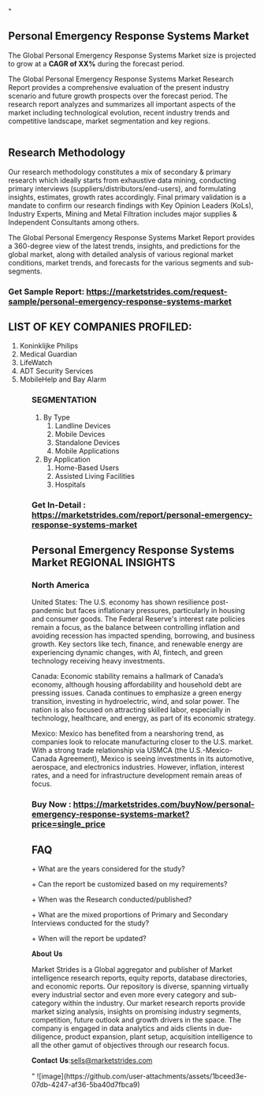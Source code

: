 "<h2>Personal Emergency Response Systems Market</h2>
<p>The Global Personal Emergency Response Systems Market size is projected to grow at a <strong>CAGR of XX%</strong> during the forecast period.</p>
<p>The Global Personal Emergency Response Systems Market Research Report provides a comprehensive evaluation of the present industry scenario and future growth prospects over the forecast period. The research report analyzes and summarizes all important aspects of the market including technological evolution, recent industry trends and competitive landscape, market segmentation and key regions.</p>
<p><img style=""width: 100%;"" src=""https://marketstrides.com//uploads/images/marketstrides-051.png"" alt=""Personal Emergency Response Systems Market Report Analysis"" /></p>
<h2>Research Methodology</h2>
<p>Our research methodology constitutes a mix of secondary &amp; primary research which ideally starts from exhaustive data mining, conducting primary interviews (suppliers/distributors/end-users), and formulating insights, estimates, growth rates accordingly. Final primary validation is a mandate to confirm our research findings with Key Opinion Leaders (KoLs), Industry Experts, Mining and Metal Filtration includes major supplies &amp; Independent Consultants among others.</p>
<p>The Global Personal Emergency Response Systems Market Report provides a 360-degree view of the latest trends, insights, and predictions for the global market, along with detailed analysis of various regional market conditions, market trends, and forecasts for the various segments and sub-segments.</p>
<h3><strong>Get Sample Report: <a href=
https://marketstrides.com/request-sample/personal-emergency-response-systems-market>https://marketstrides.com/request-sample/personal-emergency-response-systems-market</a></strong></h3>
<h2>LIST OF KEY COMPANIES PROFILED:</h2>
<p><ol><li>
Koninklijke Philips</li><li>Medical Guardian</li><li>LifeWatch</li><li>ADT Security Services</li><li>MobileHelp and Bay Alarm


</li><ol></p>
<h3>SEGMENTATION</h3>
<p><ol><li>By Type<ol><li>Landline Devices</li><li>Mobile Devices</li><li>Standalone Devices</li><li>Mobile Applications</li></ol></li><li>By Application<ol><li>Home-Based Users</li><li>Assisted Living Facilities</li><li>Hospitals</li></ol></li></ol></p>
<h3><strong>Get In-Detail : <a href=https://marketstrides.com/report/personal-emergency-response-systems-market>https://marketstrides.com/report/personal-emergency-response-systems-market</a></strong></h3>
<h2>Personal Emergency Response Systems Market REGIONAL INSIGHTS</h2>
<h3>North America</h3>
<p>United States: The U.S. economy has shown resilience post-pandemic but faces inflationary pressures, particularly in housing and consumer goods. The Federal Reserve's interest rate policies remain a focus, as the balance between controlling inflation and avoiding recession has impacted spending, borrowing, and business growth. Key sectors like tech, finance, and renewable energy are experiencing dynamic changes, with AI, fintech, and green technology receiving heavy investments.</p>
<p>Canada: Economic stability remains a hallmark of Canada’s economy, although housing affordability and household debt are pressing issues. Canada continues to emphasize a green energy transition, investing in hydroelectric, wind, and solar power. The nation is also focused on attracting skilled labor, especially in technology, healthcare, and energy, as part of its economic strategy.</p>
<p>Mexico: Mexico has benefited from a nearshoring trend, as companies look to relocate manufacturing closer to the U.S. market. With a strong trade relationship via USMCA (the U.S.-Mexico-Canada Agreement), Mexico is seeing investments in its automotive, aerospace, and electronics industries. However, inflation, interest rates, and a need for infrastructure development remain areas of focus.</p>
<h3><strong>Buy Now : <a href=https://marketstrides.com/buyNow/personal-emergency-response-systems-market?price=single_price>https://marketstrides.com/buyNow/personal-emergency-response-systems-market?price=single_price</a></strong></h3>
<h2>FAQ</h2>
<p>+ What are the years considered for the study?</p>
<p>+ Can the report be customized based on my requirements?</p>
<p>+ When was the Research conducted/published?</p>
<p>+ What are the mixed proportions of Primary and Secondary Interviews conducted for the study?</p>
<p>+ When will the report be updated?</p>
<p>𝐀𝐛𝐨𝐮𝐭 𝐔𝐬</p>
<p>Market Strides is a Global aggregator and publisher of Market intelligence research reports, equity reports, database directories, and economic reports. Our repository is diverse, spanning virtually every industrial sector and even more every category and sub-category within the industry. Our market research reports provide market sizing analysis, insights on promising industry segments, competition, future outlook and growth drivers in the space. The company is engaged in data analytics and aids clients in due-diligence, product expansion, plant setup, acquisition intelligence to all the other gamut of objectives through our research focus.</p>
<p>𝐂𝐨𝐧𝐭𝐚𝐜𝐭 𝐔𝐬:<a href=mailto:sells@marketstrides.com>sells@marketstrides.com</a></p>"
![image](https://github.com/user-attachments/assets/1bceed3e-07db-4247-af36-5ba40d7fbca9)
